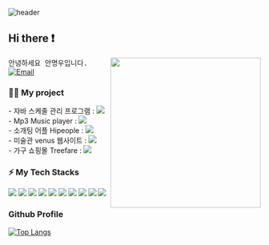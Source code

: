 ![header](https://capsule-render.vercel.app/api?type=waving&color=gradient&height=300&section=header&text=Good%20to%20see%20you%20🤗&desc=I'm%20Myungwoo%20:%20%29&fontSize=60&fontAlignY=40&descSize=25&descAlignY=58&animation=fadeIn)

## Hi there ❗ 
<img src="https://github.com/AnMyungwoo94/AnMyungwoo94/assets/126849689/5ee1e2e4-94b6-4401-8d67-779d1acd2fe3" align="right" height="300
"/>

<samp> 안녕하세요 안명우입니다. </samp>
[![Email](http://img.shields.io/badge/woo941102@naver.com-4885ed?style=flat-square&logo=gmail&link=mailto:woo941102@naver.com)](mailto:woo941102@naver.com)
### 💁‍♂️ My project
<div>
- 자바 스케줄 관리 프로그램 : <a href="https://github.com/AnMyungwoo94/Schedule_Management_Program"><img src="https://img.shields.io/badge/Link-F07355?style=flat-square&logo=verizon&logoColor=white"/></a><br>
- Mp3 Music player        : <a href="https://github.com/AnMyungwoo94/Mp3PlayerOnDB"><img src="https://img.shields.io/badge/Link-006600?style=flat-square&logo=verizon&logoColor=white"/></a><br>
- 소개팅 어플 Hipeople     : <a href="https://github.com/AnMyungwoo94/Hipeople_App"><img src="https://img.shields.io/badge/Link-FF9E0F?style=flat-square&logo=verizon&logoColor=white"/></a><br>
- 미술관 venus 웹사이트    : <a href="https://github.com/AnMyungwoo94/venus_museum"><img src="https://img.shields.io/badge/Link-C70D2C?style=flat-square&logo=verizon&logoColor=white"/></a><br>
- 가구 쇼핑몰 Treefare     : <a href="https://github.com/AnMyungwoo94/treefare_shoppingmall"><img src="https://img.shields.io/badge/Link-FF61F6?style=flat-square&logo=verizon&logoColor=white"/></a><br>
</div>

### ⚡ My Tech Stacks
<div> 
  <img src="https://img.shields.io/badge/java-007396?style=for-the-badge&logo=java&logoColor=white"> 
  <img src="https://img.shields.io/badge/javascript-F7DF1E?style=for-the-badge&logo=javascript&logoColor=black"> 
  <img src="https://img.shields.io/badge/html5-E34F26?style=for-the-badge&logo=html5&logoColor=white"> 
  <img src="https://img.shields.io/badge/php-1071D3?style=for-the-badge&logo=php&logoColor=white">
  <img src="https://img.shields.io/badge/css-1572B6?style=for-the-badge&logo=css3&logoColor=white"> 
  <img src="https://img.shields.io/badge/kotlin-339AF0?style=for-the-badge&logo=kotlin&logoColor=white">

  <img src="https://img.shields.io/badge/mysql-4479A1?style=for-the-badge&logo=mysql&logoColor=white"> 
  <img src="https://img.shields.io/badge/firebase-FFCA28?style=for-the-badge&logo=firebase&logoColor=white">
  <img src="https://img.shields.io/badge/bootstrap-7952B3?style=for-the-badge&logo=bootstrap&logoColor=white">
  <img src="https://img.shields.io/badge/fontawesome-339AF0?style=for-the-badge&logo=fontawesome&logoColor=white">

</div>


<div>
<h3>Github Profile</h3>

[![Top Langs](https://github-readme-stats.vercel.app/api/top-langs/?username=AnMyungwoo94&layout=compact)](https://github.com/AnMyungwoo94/github-readme-stats) 
</div>
